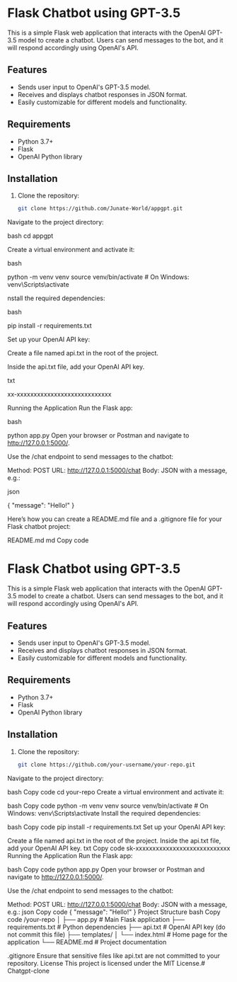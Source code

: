# Flask Chatbot using GPT-3.5

This is a simple Flask web application that interacts with the OpenAI GPT-3.5 model to create a chatbot. Users can send messages to the bot, and it will respond accordingly using OpenAI's API.

## Features
- Sends user input to OpenAI's GPT-3.5 model.
- Receives and displays chatbot responses in JSON format.
- Easily customizable for different models and functionality.

## Requirements

- Python 3.7+
- Flask
- OpenAI Python library

## Installation

1. Clone the repository:

   ```bash
   git clone https://github.com/Junate-World/appgpt.git
Navigate to the project directory:

bash
cd appgpt

Create a virtual environment and activate it:

bash

python -m venv venv
source venv/bin/activate  # On Windows: venv\Scripts\activate

nstall the required dependencies:

bash

pip install -r requirements.txt

Set up your OpenAI API key:

Create a file named api.txt in the root of the project.

Inside the api.txt file, add your OpenAI API key.

txt

xx-xxxxxxxxxxxxxxxxxxxxxxxxxxxx

Running the Application
Run the Flask app:

bash

python app.py
Open your browser or Postman and navigate to http://127.0.0.1:5000/.

Use the /chat endpoint to send messages to the chatbot:

Method: POST
URL: http://127.0.0.1:5000/chat
Body: JSON with a message, e.g.:

json

{
    "message": "Hello!"
}


Here’s how you can create a README.md file and a .gitignore file for your Flask chatbot project:

README.md
md
Copy code
# Flask Chatbot using GPT-3.5

This is a simple Flask web application that interacts with the OpenAI GPT-3.5 model to create a chatbot. Users can send messages to the bot, and it will respond accordingly using OpenAI's API.

## Features
- Sends user input to OpenAI's GPT-3.5 model.
- Receives and displays chatbot responses in JSON format.
- Easily customizable for different models and functionality.

## Requirements

- Python 3.7+
- Flask
- OpenAI Python library

## Installation

1. Clone the repository:

   ```bash
   git clone https://github.com/your-username/your-repo.git
Navigate to the project directory:

bash
Copy code
cd your-repo
Create a virtual environment and activate it:

bash
Copy code
python -m venv venv
source venv/bin/activate  # On Windows: venv\Scripts\activate
Install the required dependencies:

bash
Copy code
pip install -r requirements.txt
Set up your OpenAI API key:

Create a file named api.txt in the root of the project.
Inside the api.txt file, add your OpenAI API key.
txt
Copy code
sk-xxxxxxxxxxxxxxxxxxxxxxxxxxxx
Running the Application
Run the Flask app:

bash
Copy code
python app.py
Open your browser or Postman and navigate to http://127.0.0.1:5000/.

Use the /chat endpoint to send messages to the chatbot:

Method: POST
URL: http://127.0.0.1:5000/chat
Body: JSON with a message, e.g.:
json
Copy code
{
    "message": "Hello!"
}
Project Structure
bash
Copy code
/your-repo
│
├── app.py              # Main Flask application
├── requirements.txt    # Python dependencies
├── api.txt             # OpenAI API key (do not commit this file)
├── templates/
│   └── index.html      # Home page for the application
└── README.md           # Project documentation


.gitignore
Ensure that sensitive files like api.txt are not committed to your repository.
License
This project is licensed under the MIT License.#   C h a t g p t - c l o n e  
 